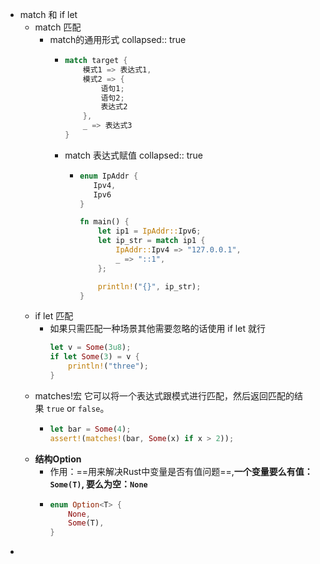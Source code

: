 - match 和 if let
	- match 匹配
		- match的通用形式
		  collapsed:: true
			- ```rust
			  match target {
			      模式1 => 表达式1,
			      模式2 => {
			          语句1;
			          语句2;
			          表达式2
			      },
			      _ => 表达式3
			  }
			  ```
			- match 表达式赋值
			  collapsed:: true
				- ```rust
				  enum IpAddr {
				     Ipv4,
				     Ipv6
				  }
				  
				  fn main() {
				      let ip1 = IpAddr::Ipv6;
				      let ip_str = match ip1 {
				          IpAddr::Ipv4 => "127.0.0.1",
				          _ => "::1",
				      };
				  
				      println!("{}", ip_str);
				  }
				  ```
	- if let 匹配
		- 如果只需匹配一种场景其他需要忽略的话使用 if let 就行
		  ```rust
		  let v = Some(3u8);
		  if let Some(3) = v {
		      println!("three");
		  }
		  ```
	- matches!宏
	  它可以将一个表达式跟模式进行匹配，然后返回匹配的结果 `true` or `false`。
		- ```rust
		  let bar = Some(4);
		  assert!(matches!(bar, Some(x) if x > 2));
		  ```
	- __结构Option__
		- 作用：==用来解决Rust中变量是否有值问题==,**一个变量要么有值：`Some(T)`, 要么为空：`None`**
		- ```rust
		  enum Option<T> {
		      None,
		      Some(T),
		  }
		  ```
-